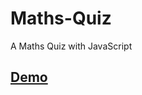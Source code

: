 # Maths-Quiz
A Maths Quiz with JavaScript

## [Demo](https://oc-silaho.github.io/Maths-Quiz/index.html)
